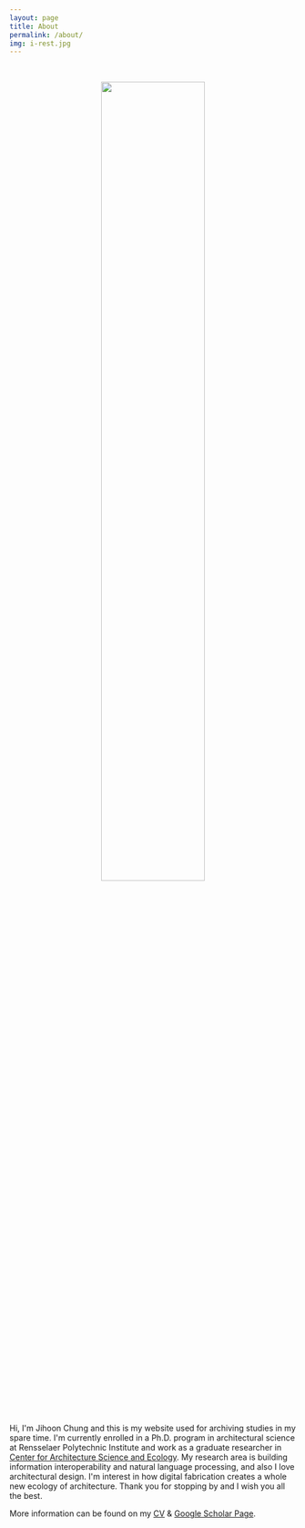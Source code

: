 ```yaml
---
layout: page
title: About
permalink: /about/
img: i-rest.jpg
---
```


<br><center><img src="../assets/img/my_pic2.jpg" width="60%"> </center><br>
Hi, I'm Jihoon Chung and this is my website used for archiving studies in my spare time. I'm currently enrolled in a Ph.D. program in architectural science at Rensselaer Polytechnic Institute and work as a graduate researcher in [Center for Architecture Science and Ecology](https://www.case.rpi.edu/). My research area is building information interoperability and natural language processing, and also I love architectural design. I'm interest in how digital fabrication creates a whole new ecology of architecture. Thank you for stopping by and I wish you all the best.

More information can be found on my [CV](https://archi-j.github.io/resume/) & [Google Scholar Page](https://scholar.google.com/citations?user=ExZUcKYAAAAJ&hl=en&authuser=2).
